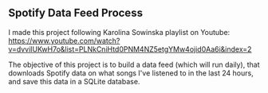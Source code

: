 ## Spotify Data Feed Process

I made this project following Karolina Sowinska playlist on Youtube: https://www.youtube.com/watch?v=dvviIUKwH7o&list=PLNkCniHtd0PNM4NZ5etgYMw4ojid0Aa6i&index=2

The objective of this project is to build a data feed (which will run daily), that downloads Spotify data on what songs I've listened to in the last 24 hours, and save this data in a SQLite database. 

